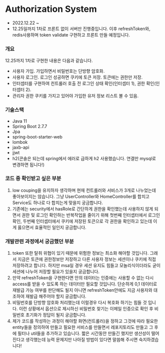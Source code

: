 # Authorization System
- 2022.12.22 ~ 
- 12.25일까지 1차로 프론트 없이 서버만 진행중입니다. 이후 refreshToken와, redis사용하며 token validate 구현하고 프론트 만들 예정입니다. 

### 개요
12.25까지 1차로 구현한 내용은 다음과 같습니다.
- 사용자 가입. 가입하면서 비밀번호는 단방향 암호화.
- 사용자 로그인. 로그인 성공하면 쿠키에 토큰 저장. 토큰에는 권한만 저장.
- 인터셉터를 구현하여 컨트롤러 호출 전 로그인 상태 확인(인터셉터 1), 권한 확인(인터셉터 2).
- 관리자 권한 쿠키를 가지고 있어야 가입한 유저 정보 리스트 볼 수 있음.

### 기술스택
- Java 11
- Spring Boot 2.7.7
- Jpa
- spring-boot-starter-web
- lombok
- jaxb-api
- jjwt
- h2(콘솔은 되는데 spring에서 에러로 급하게 h2 사용했습니다. 연결만 mysql로 변경하면 됩니다!)

### 코드 중 확인받고 싶은 부분
1. low couping을 유지하자 생각하며 현재 컨트롤러와 서비스가 3개로 나누었는데 좋아보이지는 않습니다. 그냥 UserController와 HomeController를 합치고 Service도 하나로 다 합치는게 맞을지 궁금합니다. 
2. 기존에는 security에서 hasRole로 간단하게 권한을 확인했는데 사용하지 않게 되면서 권한 및 로그인 확인하는 반복작업을 줄이기 위해 첫번째 인터셉터에서 로그인 확인, 두번째 인터셉터에서 쿠키에 저장된 토큰으로 각 권한을 확인하고 있는데 이게 옳으면서 효율적인 일인지 궁금합니다.

### 개발관련 과정에서 궁금했던 부분
1. token 또한 탈취 위협이 있기 때문에 위험한 정보는 최소화 해야할 것입니다. 그래서 지금은 토큰에 권한정보만 저장하고 다른 사용자 정보는 세션이나 쿠키에 직접 저장하려고 합니다. 하지만 msa일 경우 세션 유지도 힘들고 모놀리식이더라도 굳이 세션에 나누어 저장할 필요가 있을지 궁금합니다.
2. 만약 refreshToken을 구현한다면 안의 데이터는 인증에는 사용할 수 없는 다시 access를 받을 수 있도록 하는 데이터만 필요할 것입니다. 단순하게 0,1 데이터로 재발급 가능 여부를 판단해도 될지 아니면 refreshToken안에도 지금 사용자와 대조하여 재발급 해주어야 할지 궁금합니다.
3. 비밀번호를 단방향 암호화 처리했는데 이럴경우 다시 복호화 하기는 힘들 것 입니다. 이런 상황에서 옵션으로 제시하신 비밀번호 찾기는 이메일 인증으로 확인 후 비밀번호 초기화가 정답이 될지 궁금합니다.
4. 제가 코드를 작성하는 과정이 해야할 화면(컨트롤러)을 정하고 그것에 따라 필요한 entity들을 정의하여 만들고 필요한 서비스를 만들면서 레포지토리도 만들고 그 후에 필터나 util들을 추가하고 있습니다. 짧은 시간동안 만들긴 했지만 생산성이 떨어진다고 생각했는데 능력 문제지만 나아질 방법이 있다면 말씀해 주시면 숙지하겠습니다!
